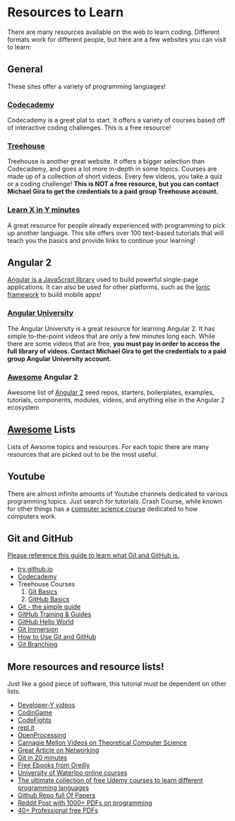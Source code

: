 # Resources to Learn
There are many resources available on the web to learn coding. Different formats work for different people, but here are a few websites you can visit to learn:

## General
These sites offer a variety of programming languages!

### [Codecademy](https://www.codecademy.com/)
Codecademy is a great plat to start. It offers a variety of courses based off of interactive coding challenges. This is a free resource!

### [Treehouse](https://teamtreehouse.com/home)
Treehouse is another great website. It offers a bigger selection than Codecademy, and goes a lot more in-depth in some topics. Courses are made up of a collection of short videos. Every few videos, you take a quiz or a coding challenge! **This is NOT a free resource, but you can contact Michael Gira to get the credentials to a paid group Treehouse account.**

### [Learn X in Y minutes](https://learnxinyminutes.com/)
A great resource for people already experienced with programming to pick up another language. This site offers over 100 text-based tutorials that will teach you the basics and provide links to continue your learning!

## Angular 2
[Angular is a JavaScript library](https://angular.io/) used to build powerful single-page applications. It can also be used for other platforms, such as the [Ionic framework](http://ionicframework.com/) to build mobile apps!

### [Angular University](https://angular-university.io/)
The Angular University is a great resource for learning Angular 2. It has simple to-the-point videos that are only a few minutes long each. While there are some videos that are free, **you must pay in order to access the full library of videos. Contact Michael Gira to get the credentials to a paid group Angular University account.**

### [Awesome](https://github.com/AngularClass/awesome-angular2) Angular 2
Awesome list of [Angular 2](https://angular.io/) seed repos, starters, boilerplates, examples, tutorials, components, modules, videos, and anything else in the Angular 2 ecosystem

## [Awesome](https://github.com/sindresorhus/awesome) Lists
Lists of Awsome topics and resources. For each topic there are many resources that are picked out to be the most useful.

## Youtube
There are almost infinite amounts of Youtube channels dedicated to various programming topics. Just search for tutorials.
Crash Course, while known for other things has a [computer science course](https://www.youtube.com/playlist?list=PL8dPuuaLjXtNlUrzyH5r6jN9ulIgZBpdo) dedicated to how computers work.

## Git and GitHub
[Please reference this guide to learn what Git and GitHub is.](https://github.com/michaelgira23/Programming-Club-Guides/blob/master/introduction/how_to_git_good.md)


- [try.github.io](https://try.github.io)
- [Codecademy](https://www.codecademy.com/learn/learn-git)
- Treehouse Courses
  1. [Git Basics](https://teamtreehouse.com/library/git-basics)
  2. [GitHub Basics](https://teamtreehouse.com/library/github-basics)
- [Git - the simple guide](http://rogerdudler.github.io/git-guide/)
- [GitHub Training & Guides](https://www.youtube.com/playlist?list=PLg7s6cbtAD15G8lNyoaYDuKZSKyJrgwB-)
- [GitHub Hello World](https://guides.github.com/activities/hello-world/)
- [Git Immersion](http://gitimmersion.com/index.html)
- [How to Use Git and GitHub](https://www.udacity.com/course/how-to-use-git-and-github--ud775)
- [Git Branching](http://learngitbranching.js.org/)

## More resources and resource lists!
Just like a good piece of software, this tutorial must be dependent on other lists.

- [Developer-Y videos](https://github.com/Developer-Y/cs-video-courses)
- [CodinGame](https://www.codingame.com/start)
- [CodeFights](https://codefights.com/home)
- [repl.it](https://repl.it/languages)
- [OpenProcessing](https://www.openprocessing.org/)
- [Carnagie Mellon Videos on Theoretical Computer Science](https://www.youtube.com/playlist?list=PLm3J0oaFux3aafQm568blS9blxtA_EWQv)
- [Great Article on Networking](https://www.destroyallsoftware.com/compendium/network-protocols?share_key=97d3ba4c24d21147)
- [Git in 20 minutes](https://www.youtube.com/watch?v=Y9XZQO1n_7c)
- [Free Ebooks  from Oreilly](http://www.oreilly.com/programming/free/?cmp=li-business-free-info-onboarding_li_freereport_programming_ac)
- [University of Waterloo online courses](http://courseware.cemc.uwaterloo.ca/)
- [The ultimate collection of free Udemy courses to learn different programming languages](https://github.com/keyuls/Free-Programming-Tutorials/blob/master/free-programming-courses.md)
- [Github Repo full Of Papers](https://github.com/papers-we-love/papers-we-love)
- [Reddit Post with 1000+ PDFs on programming](https://www.reddit.com/r/learnprogramming/comments/7zku7u/1000_programming_pdfs/)
- [40+ Professional free PDFs](http://book.goalkicker.com/)
